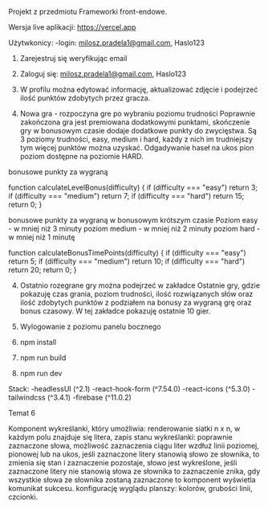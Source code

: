 Projekt z przedmiotu Frameworki front-endowe.

Wersja live aplikacji: https://vercel.app

Użytwkonicy: 
 -login: milosz.pradela1@gmail.com, Haslo123

 
1. Zarejestruj się weryfikując email
2. Zaloguj się: milosz.pradela1@gmail.com, Haslo123

3. W profilu można edytować informację, aktualizować zdjęcie i podejrzeć ilość punktów zdobytych przez gracza.

4. Nowa gra - rozpoczyna gre po wybraniu poziomu trudności
   Poprawnie zakończona gra jest premiowana dodatkowymi punktami, skończenie gry w bonusowym czasie dodaje dodatkowe punkty do zwycięstwa.
   Są 3 poziomy trudności, easy, medium i hard, każdy z nich im trudniejszy tym więcej punktów można uzyskać. Odgadywanie haseł na ukos pion poziom dostępne na poziomie HARD.

bonusowe punkty za wygraną

function calculateLevelBonus(difficulty) {
if (difficulty === "easy") return 3;
if (difficulty === "medium") return 7;
if (difficulty === "hard") return 15;
return 0;
}

bonusowe punkty za wygraną w bonusowym krótszym czasie
Poziom easy - w mniej niż 3 minuty
poziom medium - w mniej niż 2 minuty
poziom hard - w mniej niż 1 minutę

function calculateBonusTimePoints(difficulty) {
if (difficulty === "easy") return 5;
if (difficulty === "medium") return 10;
if (difficulty === "hard") return 20;
return 0;
}

4. Ostatnio rozegrane gry można podejrzeć w zakładce Ostatnie gry, gdzie pokazuję czas grania, poziom trudności, ilość rozwiązanych słów oraz ilość zdobytych punktów z podziałem na bonusy za wygraną grę oraz bonus czasowy.
   W tej zakładce pokazuję ostatnie 10 gier.
5. Wylogowanie z poziomu panelu bocznego

6. npm install
7. npm run build
8. npm run dev


Stack:
-headlessUI (^2.1)
-react-hook-form (^7.54.0)
-react-icons (^5.3.0)
-tailwindcss (^3.4.1)
-firebase (^11.0.2)

Temat 6

Komponent wykreślanki, który umożliwia:
renderowanie siatki n x n, w każdym polu znajduje się litera,
zapis stanu wykreślanki: poprawnie zaznaczone słowa,
możliwość zaznaczenia ciągu liter wzdłuż linii poziomej, pionowej lub na ukos,
jeśli zaznaczone litery stanowią słowo ze słownika, to zmienia się stan i zaznaczenie pozostaje, słowo jest wykreślone,
jeśli zaznaczone litery nie stanowią słowa ze słownika to zaznaczenie znika,
gdy wszystkie słowa ze słownika zostaną zaznaczone to komponent wyświetla komunikat sukcesu.
konfigurację wyglądu planszy: kolorów, grubości linii, czcionki.
